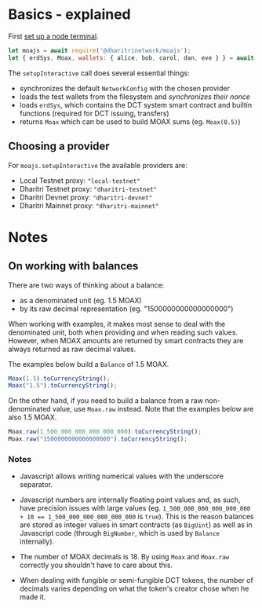 # Basics - explained

First [set up a node terminal](../../../../tutorial/src/interaction/interaction-basic.md).

```javascript
let moajs = await require('@dharitrinetwork/moajs');
let { erdSys, Moax, wallets: { alice, bob, carol, dan, eve } } = await moajs.setupInteractive("local-testnet");
```

The `setupInteractive` call does several essential things:
- synchronizes the default `NetworkConfig` with the chosen provider
- loads the test wallets from the filesystem and *synchronizes their nonce*
- loads `erdSys`, which contains the DCT system smart contract and builtin functions (required for DCT issuing, transfers)
- returns `Moax` which can be used to build MOAX sums (eg. `Moax(0.5)`)

## Choosing a provider

For `moajs.setupInteractive` the available providers are:
- Local Testnet proxy: `"local-testnet"`
- Dharitri Testnet proxy: `"dharitri-testnet"`
- Dharitri Devnet proxy: `"dharitri-devnet"`
- Dharitri Mainnet proxy: `"dharitri-mainnet"`

# Notes

## On working with balances

There are two ways of thinking about a balance:
- as a denominated unit (eg. 1.5 MOAX)
- by its raw decimal representation (eg. "1500000000000000000")

When working with examples, it makes most sense to deal with the denominated unit, both when providing and when reading such values.
However, when MOAX amounts are returned by smart contracts they are always returned as raw decimal values.

The examples below build a `Balance` of 1.5 MOAX.
```javascript
Moax(1.5).toCurrencyString();
Moax("1.5").toCurrencyString();
```

On the other hand, if you need to build a balance from a raw non-denominated value, use `Moax.raw` instead. Note that the examples below are also 1.5 MOAX.
```javascript
Moax.raw(1_500_000_000_000_000_000).toCurrencyString();
Moax.raw("1500000000000000000").toCurrencyString();
```

### Notes

- Javascript allows writing numerical values with the underscore separator.

- Javascript numbers are internally floating point values and, as such, have precision issues with large values (eg. `1_500_000_000_000_000_000 + 10 == 1_500_000_000_000_000_000` is `true`). This is the reason balances are stored as integer values in smart contracts (as `BigUint`) as well as in Javascript code (through `BigNumber`, which is used by `Balance` internally).

- The number of MOAX decimals is 18. By using `Moax` and `Moax.raw` correctly you shouldn't have to care about this.

- When dealing with fungible or semi-fungible DCT tokens, the number of decimals varies depending on what the token's creator chose when he made it.
